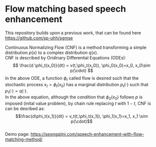 # Flow matching based speech enhancement

This repository builds upon a previous work, that can be found here https://github.com/sp-uhh/sgmse  

Continuous Normalizing Flow (CNF) is a method transforming a simple distribution $p(x)$ to a complex distribution $q(x)$.  
CNF is described by Oridinary Differential Equations (ODEs):  
$$ \frac{d \phi_t(x_0)}{dt} = v(t,\phi_t(x_0)), \phi_0(x_0)=x_0, x_0\sim p(\cdot) $$
In the above ODE, a function $\phi_t$ called flow is desired such that the stochastic process $x_t=\phi_t(x_0)$ has a marginal distribution $p_t(\cdot)$ such that $p_1(\cdot ) = q(\cdot)$.   
In the above equation, although the condition that $\phi_0(x_0)$ follows $p$ is imposed (inital value problem), by chain rule replacing $t$ with $1-t$, CNF is can be desribed as:  
$$\frac{d\phi_t(x_1)}{dt} = v_t(t,\phi_t(x_1)), \phi_1(x_1)=x_1, x_1 \sim p(\cdot)$$  
Demo page: https://seongqjini.com/speech-enhancement-with-flow-matching-method/



